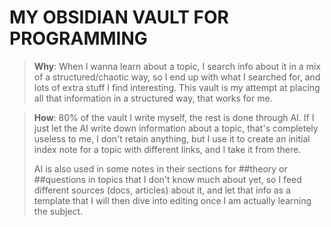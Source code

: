 
# MY OBSIDIAN VAULT FOR PROGRAMMING

> **Why**:
> When I wanna learn about a topic, I search info about it in a mix of a structured/chaotic way, so I end up with what I searched for, and lots of extra stuff I find interesting. This vault is my attempt at placing all that information in a structured way, that works for me.

> **How**:
> 80% of the vault I write myself, the rest is done through AI. If I just let the AI write down information about a topic, that's completely useless to me, I don't retain anything, but I use it to create an initial index note for a topic with different links, and I take it from there.
>
> AI is also used in some notes in their sections for ##theory or ##questions in topics that I don't know much about yet, so I feed different sources (docs, articles) about it, and let that info as a template that I will then dive into editing once I am actually learning the subject.
>

